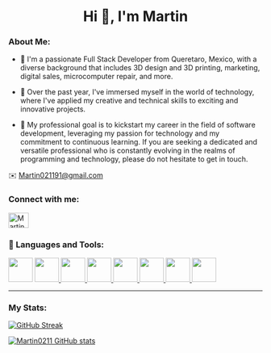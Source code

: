 <!--<img src="https://oms.systems/images/hello-world.jpg" /> -->

<h1 align="center">Hi 👋, I'm Martin</h1>
<h3 align="left">About Me:</h3>

- 🚀 I'm a passionate Full Stack Developer from Queretaro, Mexico, with a diverse background that includes 3D design and 3D printing, marketing, digital sales, microcomputer repair, and more.
  
- 🌟 Over the past year, I've immersed myself in the world of technology, where I've applied my creative and technical skills to exciting and innovative projects.

- 💼 My professional goal is to kickstart my career in the field of software development, leveraging my passion for technology and my commitment to continuous learning. If you are seeking a dedicated and versatile professional who is constantly evolving in the realms of programming and technology, please do not hesitate to get in touch.

✉️ Martin021191@gmail.com

<h3 align="left">Connect with me:</h3>
<p align="left">
<a href="https://www.linkedin.com/in/martin-eduardo-blanco-albornoz" target="_blank">
  <img align="center" src="https://raw.githubusercontent.com/rahuldkjain/github-profile-readme-generator/master/src/images/icons/Social/linked-in-alt.svg" alt="Martin0211" height="30" width="40" />
</a>
</p>

<div align="left">
<h3>🚀 Languages and Tools:</h3>
<p align="left"> 
    <a href="https://developer.mozilla.org/en-US/docs/Web/JavaScript" target="_blank"> <img src="https://img.icons8.com/color/48/000000/javascript.png" width="48" height="48"/></a> 
    <a href="https://www.w3schools.com/html/" target="_blank"> <img src="https://img.icons8.com/color/48/000000/html-5.png" width="48" height="48"/> </a> 
    <a href="https://www.w3schools.com/css/" target="_blank"> <img src="https://img.icons8.com/color/48/000000/css3.png" width="48" height="48"/> </a>  
    <a href="https://nodejs.org" target="_blank"> <img src="https://i.imgur.com/XX8lvL7.png" width="48" height="48"/> </a>   
    <a href="https://git-scm.com/" target="_blank"> <img src="https://img.icons8.com/color/48/000000/git.png" width="48" height="48"/> </a> 
    <a href="https://es.reactjs.org" target="_blank"> <img src="https://img.icons8.com/color/452/react-native.png" width="48" height="48"/> </a> 
    <a href="https://es.redux.js.org" target="_blank"> <img src="https://img.icons8.com/color/48/000000/redux.png" width="48" height="48"/> </a>  
    <a href="https://www.postgresql.org" target="_blank"> <img src="https://img.icons8.com/color/344/postgreesql.png" width="48" height="48"/> </a> 
</p>
</div>

---

### My Stats:

[![GitHub Streak](https://github-readme-streak-stats.herokuapp.com?user=Martin0211&theme=highcontrast)](https://git.io/streak-stats)

[![Martin0211 GitHub stats](https://github-readme-stats.vercel.app/api?username=Martin0211&theme=highcontrast)](https://github.com/anuraghazra/github-readme-stats)
<!--
### Hi there 👋

**Martin0211/Martin0211** is a ✨ _special_ ✨ repository because its `README.md` (this file) appears on your GitHub profile.

Here are some ideas to get you started:

- 🔭 I’m currently working on ...
- 🌱 I’m currently learning ...
- 👯 I’m looking to collaborate on ...
- 🤔 I’m looking for help with ...
- 💬 Ask me about ...
- 📫 How to reach me: ...
- 😄 Pronouns: ...
- ⚡ Fun fact: ...
-->
